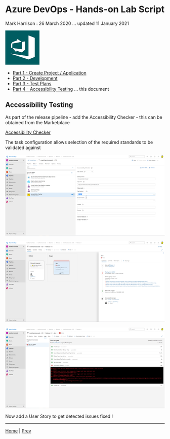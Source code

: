 # Azure DevOps - Hands-on Lab Script

Mark Harrison : 26 March 2020 ... updated 11 January 2021

![](Images/devops.png)

- [Part 1 - Create Project / Application](azuredevops-1.md)
- [Part 2 - Development](azuredevops-2.md)
- [Part 3 - Test Plans](azuredevops-3.md) 
- [Part 4 - Accessibility Testing](azuredevops-4.md) ... this document

## Accessibility Testing

As part of the release pipeline - add the Accessibility Checker - this can be obtained from the Marketplace

[Accessibility Checker](https://marketplace.visualstudio.com/items?itemName=DrewLewis.Accessibility)

The task configuration allows selection of the required standards to be validated against

![](Images/TPAccessibility1.png)

![](Images/TPAccessibility2.png)

![](Images/TPAccessibility3.png)

Now add a User Story to get detected issues fixed !

---

[Home](README.md) | [Prev](azuredevops-3.md)